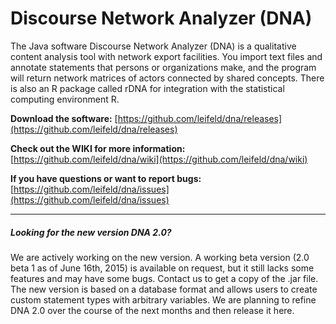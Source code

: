 Discourse Network Analyzer (DNA)
===

The Java software Discourse Network Analyzer (DNA) is a qualitative content analysis tool with network export facilities. You import text files and annotate statements that persons or organizations make, and the program will return network matrices of actors connected by shared concepts. There is also an R package called rDNA for integration with the statistical computing environment R.

__Download the software:__ [https://github.com/leifeld/dna/releases](https://github.com/leifeld/dna/releases)

__Check out the WIKI for more information:__ [https://github.com/leifeld/dna/wiki](https://github.com/leifeld/dna/wiki)

__If you have questions or want to report bugs:__ [https://github.com/leifeld/dna/issues](https://github.com/leifeld/dna/issues)

---

##### Looking for the new version DNA 2.0?
We are actively working on the new version. A working beta version (2.0 beta 1 as of June 16th, 2015) is available on request, but it still lacks some features and may have some bugs. Contact us to get a copy of the .jar file. The new version is based on a database format and allows users to create custom statement types with arbitrary variables. We are planning to refine DNA 2.0 over the course of the next months and then release it here.
